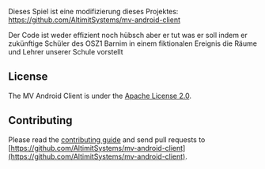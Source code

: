 Dieses Spiel ist eine modifizierung dieses Projektes:
https://github.com/AltimitSystems/mv-android-client

Der Code ist weder effizient noch hübsch aber er tut was er soll indem er zukünftige Schüler des OSZ1 Barnim in einem fiktionalen Ereignis die Räume und Lehrer unserer Schule vorstellt

## License

The MV Android Client is under the [Apache License 2.0](https://github.com/AltimitSystems/mv-android-client/blob/master/LICENSE).

## Contributing

Please read the [contributing guide](https://github.com/AltimitSystems/mv-android-client/blob/master/CONTRIBUTING.md) and send pull requests to [https://github.com/AltimitSystems/mv-android-client](https://github.com/AltimitSystems/mv-android-client).
